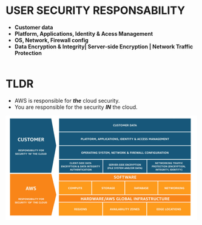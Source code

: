# USER SECURITY RESPONSABILITY
* **Customer data**
* **Platform, Applications, Identity & Acess Management**
* **OS, Network, Firewall config**
* **Data Encryption & Integrity| Server-side Encryption | Network Traffic Protection**
<br></br>

# TLDR
* AWS is responsible for ***the*** cloud security.
* You are responsible for the security ***IN*** the cloud.

![AWS Shared Responsibility Model](/static/aws_struct)
